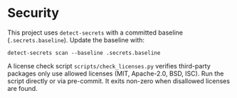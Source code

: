 # Security

This project uses `detect-secrets` with a committed baseline (`.secrets.baseline`). Update the baseline with:

```
detect-secrets scan --baseline .secrets.baseline
```

A license check script `scripts/check_licenses.py` verifies third-party packages only use allowed licenses (MIT, Apache-2.0, BSD, ISC).
Run the script directly or via pre-commit. It exits non-zero when disallowed licenses are found.
